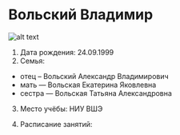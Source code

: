 # Вольский Владимир
![alt text](https://pp.userapi.com/c841328/v841328860/11c4e/V9mhygbyY9Y.jpg)

1. Дата рождения: 24.09.1999
2. Семья: 
* отец – Вольский Александр Владимирович
* мать — Вольская Екатерина Яковлевна
* сестра — Вольская Татьяна Александровна
3. Место учёбы: НИУ ВШЭ

4. Расписание занятий:
